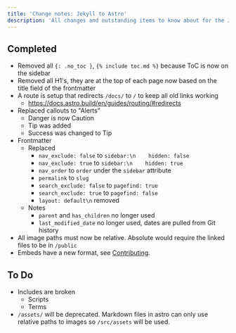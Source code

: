 ```yaml
---
title: 'Change notes: Jekyll to Astro'
description: 'All changes and outstanding items to know about for the Jekyll to Astro migration'
---
```


## Completed
- Removed all `{: .no_toc }`, `{% include toc.md %}` because ToC is now on the sidebar
- Removed all H1's, they are at the top of each page now based on the title field of the frontmatter
- A route is setup that redirects `/docs/` to `/` to keep all old links working
    - https://docs.astro.build/en/guides/routing/#redirects
- Replaced callouts to "Alerts"
    - Danger is now Caution
    - Tip was added
    - Success was changed to Tip
- Frontmatter
    - Replaced
        - `nav_exclude: false` to `sidebar:\n    hidden: false`
        - `nav_exclude: true` to `sidebar:\n    hidden: true`
        - `nav_order` to `order` under the `sidebar` attribute
        - `permalink` to `slug`
        - `search_exclude: false` to `pagefind: true`
        - `search_exclude: true` to `pagefind: false`
        - `layout: default\n` removed
    - Notes
        - `parent` and `has_children` no longer used
        - `last_modified_date` no longer used, dates are pulled from Git history
- All image paths must now be relative. Absolute would require the linked files to be in `/public`
- Embeds have a new format, see [Contributing](/docs/meta/contributing#includes).

## To Do
- Includes are broken
    - Scripts
    - Terms
- `/assets/` will be deprecated. Markdown files in astro can only use relative paths to images so `/src/assets` will be used.